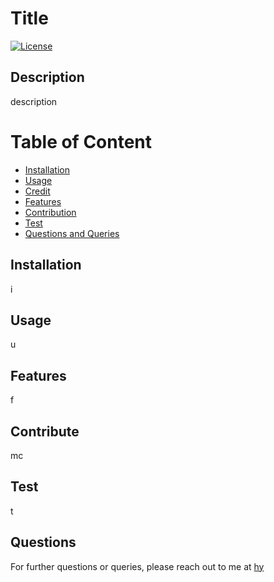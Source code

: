 # Title

[![License](https://img.shields.io/badge/License-Boost_1.0-lightblue.svg)](https://www.boost.org/LICENSE_1_0.txt)

## Description<div id="description" />

description

# Table of Content

- [Installation](#installation)
- [Usage](#usage)
- [Credit](#credit)
- [Features](#features)
- [Contribution](#contribute)
- [Test](#test)
- [Questions and Queries](#questions)

## Installation<div id="installation" />

i

## Usage<div id="usage" />

u

## Features<div id="features" />

f

## Contribute<div id="contribute" />

mc

## Test<div id="test" />

t

## Questions<div id="questions" />

For further questions or queries, please reach out to me at
[hy](mailto:hy@gmail.com?subject=Query%20regarding%20Project-Title)
